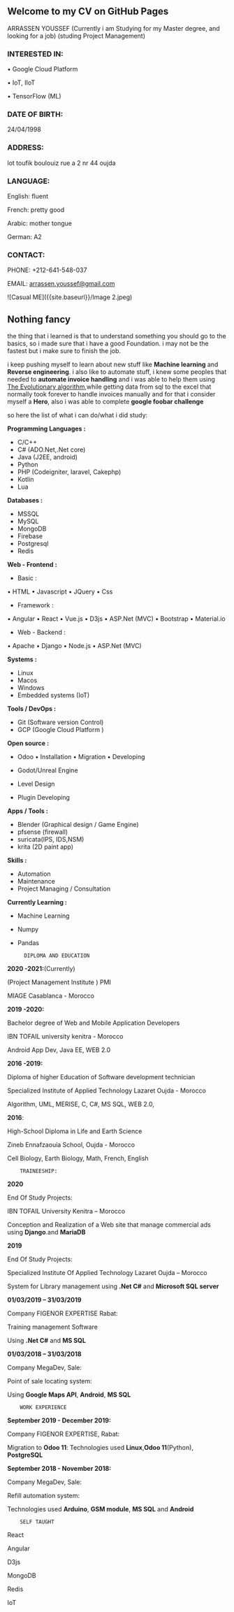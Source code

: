 ## Welcome to my CV on GitHub Pages


ARRASSEN YOUSSEF
(Currently i am Studying for my Master degree, and looking for a job) 
(studing Project Management)

### INTERESTED IN:

•	Google Cloud Platform

•	IoT, IIoT

•	TensorFlow (ML)


### DATE OF BIRTH:

24/04/1998

### ADDRESS:

lot toufik boulouiz rue a 2 nr 44
oujda 

### LANGUAGE:

English: fluent

French: pretty good

Arabic: mother tongue

German: A2

### CONTACT:

PHONE:
+212-641-548-037

EMAIL:
arrassen.youssef@gmail.com



![Casual ME]({{site.baseurl}}/Image 2.jpeg)


## Nothing fancy

the thing that i learned is that to understand something you should go to the basics, so i made sure that i have a good Foundation. i may not be the fastest but i make sure to finish the job.

i keep pushing myself to learn about new stuff like **Machine learning** and **Reverse engineering**. i also like to automate stuff, i knew some peoples that needed to **automate invoice handling** and i was able to help them using  
[The Evolutionary algorithm](https://en.wikipedia.org/wiki/Evolutionary_algorithm "The Evolutionary algorithm"),while getting data from sql to the excel that normally took forever to handle invoices manually and for that i consider myself a **Hero**, also i was able to complete  **google foobar challenge**

so here the list of what i can do/what i did study:


**Programming Languages :**
- C/C++
- C# (ADO.Net,.Net core)
- Java (J2EE, android)
- Python
- PHP (Codeigniter, laravel, Cakephp)
- Kotlin
- Lua


**Databases :**
- MSSQL
- MySQL
- MongoDB
- Firebase
- Postgresql
- Redis

**Web - Frontend :**
- Basic :

• HTML
• Javascript
• JQuery
• Css

- Framework :

• Angular
• React
• Vue.js
• D3js
• ASP.Net (MVC)
• Bootstrap
• Material.io

- Web - Backend :

• Apache
• Django
• Node.js
• ASP.Net (MVC)

**Systems :**

- Linux
- Macos
- Windows
- Embedded systems (IoT)

**Tools / DevOps :**

- Git (Software version Control)
- GCP (Google Cloud Platform )


**Open source :**

- Odoo
• Installation
• Migration
• Developing

- Godot/Unreal Engine
- Level Design
- Plugin Developing

**Apps / Tools :**

- Blender (Graphical design / Game Engine)
- pfsense (firewall)
- suricata(IPS, IDS,NSM)
- krita (2D paint app)


**Skills :**

- Automation
- Maintenance
- Project Managing / Consultation

**Currently Learning :**

- Machine Learning
- Numpy
- Pandas



		DIPLOMA AND EDUCATION

**2020 -2021:**(Currently)

(Project Management Institute ) PMI

 MIAGE Casablanca - Morocco



**2019 -2020:**

Bachelor degree of Web and Mobile Application Developers 

IBN TOFAIL university kenitra - Morocco

Android App Dev, Java EE, WEB 2.0

**2016 -2019:**

Diploma of higher Education of Software development technician

Specialized Institute of Applied Technology Lazaret Oujda - Morocco

Algorithm, UML, MERISE, C, C#, MS SQL, WEB 2.0, 

**2016**:

High-School Diploma in Life and Earth Science

Zineb Ennafzaouia School, Oujda - Morocco

Cell Biology, Earth Biology, Math, French, English


		TRAINEESHIP:
**2020**

End Of Study Projects:

IBN TOFAIL University Kenitra – Morocco

Conception and Realization of a Web site that manage commercial ads using **Django**.and **MariaDB**

**2019**

End Of Study Projects:

Specialized Institute Of Applied Technology Lazaret Oujda – Morocco

System for Library management using **.Net C#** and **Microsoft SQL server**

**01/03/2019 – 31/03/2019**

Company FIGENOR EXPERTISE Rabat:

Training management Software

Using **.Net C#** and **MS SQL**


**01/03/2018 – 31/03/2018**
    
Company MegaDev, Sale:

Point of sale locating system: 

Using **Google Maps API**, **Android**, **MS SQL**

		WORK EXPERIENCE

**September 2019 - December 2019:**

Company FIGENOR EXPERTISE, Rabat:

Migration to **Odoo 11**:
Technologies used **Linux**,**Odoo 11**(Python), **PostgreSQL**


**September 2018 - November 2018:**

Company MegaDev, Sale:

Refill automation system:

Technologies used **Arduino**, **GSM module**, **MS SQL** and **Android**

		SELF TAUGHT

React

Angular

D3js

MongoDB

Redis

IoT

